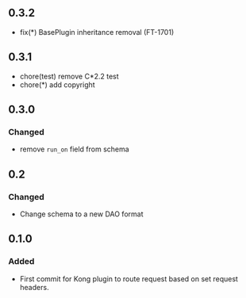 ## 0.3.2

- fix(*) BasePlugin inheritance removal (FT-1701)

## 0.3.1

- chore(test) remove C*2.2 test
- chore(*) add copyright

## 0.3.0

### Changed

- remove `run_on` field from schema

## 0.2

### Changed

- Change schema to a new DAO format

## 0.1.0

### Added

- First commit for Kong plugin to route request based on set request headers.

